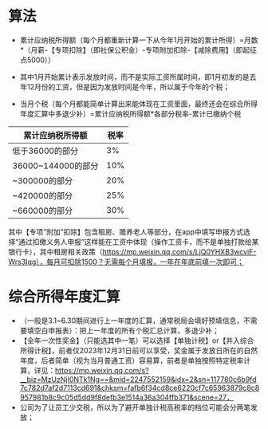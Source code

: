# 算法
- 累计应纳税所得额（每个月都重新计算一下从今年1月开始的累计所得）=月数*（月薪-【专项扣除】（即社保公积金）-专项附加扣除-【减除费用】（即起征点5000））

- 其中1月开始累计表示发放时间，而不是实际工资所属时间，即1月初发的是去年12月份的工资，但是因为发放时间是今年，所以属于今年的个税；

- 当月个税（每个月都能简单计算出来能体现在工资里面，最终还会在综合所得年度汇算中多退少补）=累计应纳税所得额*各部分税率-累计已缴纳个税

|累计应纳税所得额|税率|
|--|--|
|低于36000的部分|3%|
|36000~144000的部分|10%|
|~300000的部分|20%|
|~420000的部分|25%|
|~660000的部分|30%|

其中【专项“附加”扣除】包含租房、赡养老人等部分，在app中填写申报方式选择“通过扣缴义务人申报”这样能在工资中体现（操作工资卡，而不是单独打款给某银行卡），其中租房相关政策（https://mp.weixin.qq.com/s/LjQ0YHXB3wcviF-Wrs3Iqg），每月可扣除1500？无需每个月填报，一年在年底前填一次即可；

# 综合所得年度汇算
- （一般是3.1~6.30期间进行上一年度的汇算，通常税局会填好预填信息，不需要填空白申报表）：把上一年度的所有个税汇总计算，多退少补；
- 【全年一次性奖金】（只能选其中一笔）可以选择【单独计税】or【并入综合所得计税】，前者仅2023年12月31日前可以享受，奖金属于发放日所在的自然年度，后者简单（视为当月普通工资）容易算，前者是单独按照特定税率计算，详见：https://mp.weixin.qq.com/s?__biz=MzUzNjI0NTk1Ng==&mid=2247552159&idx=2&sn=117780c6b9fd7c782d7af2d7113cd691&chksm=fafb6f34cd8ce6220cf7c65963879c8c8957981b8c9c05d5dd9f8defb3e1514a36a304ffb371&scene=27，
- 公司为了让员工少交税，所以为了避开单独计税高税率的档位可能会分两笔发放；